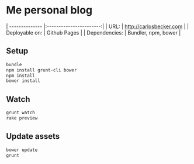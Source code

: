 # Me personal blog

| -------------- |:-----------------------:|
| URL:           | http://carlosbecker.com |
| Deployable on: | Github Pages            |
| Dependencies:  | Bundler, npm, bower     |



## Setup

```bash
bundle
npm install grunt-cli bower
npm install
bower install
```

## Watch

```bash
grunt watch
rake preview
```

## Update assets

```bash
bower update
grunt
```

